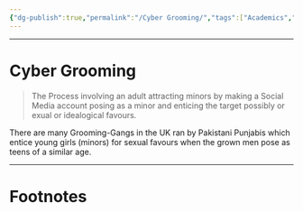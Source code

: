 ```yaml
---
{"dg-publish":true,"permalink":"/Cyber Grooming/","tags":["Academics","CyberSec"]}
---
```



---
# Cyber Grooming
> The Process involving an adult attracting minors by making a Social Media account posing as a minor and enticing the target possibly or exual or idealogical favours. 

There are many Grooming-Gangs in the UK ran by Pakistani Punjabis which entice young girls (minors) for sexual favours when the grown men pose as teens of a similar age.

---
# Footnotes